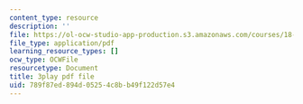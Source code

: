 ```yaml
---
content_type: resource
description: ''
file: https://ol-ocw-studio-app-production.s3.amazonaws.com/courses/18-06sc-linear-algebra-fall-2011/789f87ed894d05254c8bb49f122d57e4_h0m2tsmSPTI.pdf
file_type: application/pdf
learning_resource_types: []
ocw_type: OCWFile
resourcetype: Document
title: 3play pdf file
uid: 789f87ed-894d-0525-4c8b-b49f122d57e4
---
```

